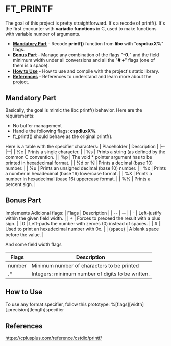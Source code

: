 # FT_PRINTF
The goal of this project is pretty straightforward. It's a recode of printf(). It's the first encounter with **variadic functions** in C, used to make functions with variable number of arguments. 

* [**Mandatory Part**](#Mandatory-Part) - Recode **printf()** function from **libc** with "**cspdiuxX%**" flags.
* [**Bonus Part**](#Bonus-Part) - Manage any combination of the flags "**-0.**" and the field minimum width under all conversions and all the "**# +**" flags (one of them is a space).
* [**How to Use**](#How-to-Use) - How to use and compile with the project's static library.
* [**References**](#References) - References to understand and learn more about the project.

## Mandatory Part
Basically, the goal is mimic the libc printf() behavior. Here are the requirements:
 - No buffer management
 - Handle the following flags: **cspdiuxX%**.
 - ft_printf() should behave as the original printf().

Here is a table with the specifier characters:
| Placeholder | Description |
|--|--|
| %c | Prints a single character. |
| %s | Prints a string (as defined by the common C convention. |
| %p | The void * pointer argument has to be printed in hexadecimal format. |
| %d or %i| Prints a decimal (base 10) number. |
| %u | Prints an unsigned decimal (base 10) number. |
| %x | Prints a number in hexadecimal (base 16) lowercase format. |
| %X | Prints a number in hexadecimal (base 16) uppercase format. |
| %% | Prints a percent sign. |

## Bonus Part
Implements Adicional flags:
| Flags | Description |
| -- | -- |
| - | Left-justify within the given field width. |
| + | Forces to preceed the result with a plus sign. |
| 0 | Left-pads the number with zeroes (0) instead of spaces. |
| # | Used to print an hexadecimal number with 0x. |
| (space) | A blank space before the value. |

And some field width flags

| Flags | Description |
| -- | -- |
| number | Minimum number of characters to be printed |
| .* | Integers: minimum number of digits to be written. |


## How to Use
To use any format specifier, follow this prototype:
%[flags][width][.precision][length]specifier


## References
https://cplusplus.com/reference/cstdio/printf/
